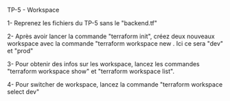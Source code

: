 TP-5 - Workspace

1- Reprenez les fichiers du TP-5 sans le "backend.tf"

2- Après avoir lancer la commande "terraform init", créez deux nouveaux workspace avec la commande "terraform workspace new <name>. Ici ce sera "dev" et "prod"

3- Pour obtenir des infos sur les workspace, lancez les commandes "terraform workspace show" et "terraform workspace list". 

4- Pour switcher de workspace, lancez la commande "terraform workspace select dev"
